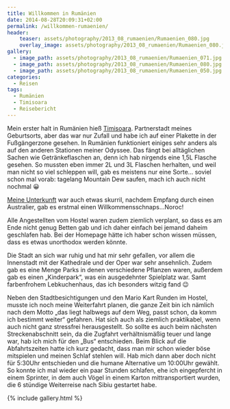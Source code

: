 ```yaml
---
title: Willkommen in Rumänien
date: 2014-08-28T20:09:31+02:00
permalink: /willkommen-rumaenien/
header:
    teaser: assets/photography/2013_08_rumaenien/Rumaenien_080.jpg
    overlay_image: assets/photography/2013_08_rumaenien/Rumaenien_080.jpg
gallery:
  - image_path: assets/photography/2013_08_rumaenien/Rumaenien_071.jpg
  - image_path: assets/photography/2013_08_rumaenien/Rumaenien_080.jpg
  - image_path: assets/photography/2013_08_rumaenien/Rumaenien_050.jpg
categories:
  - Reisen
tags:
  - Rumänien
  - Timisoara
  - Reisebericht
---
```

Mein erster halt in Rumänien hieß [Timisoara](http://de.wikipedia.org/wiki/Timi%C8%99oara). 
Partnerstadt meines Geburtsorts, aber das war nur Zufall und habe ich auf einer Plakette in der Fußgängerzone gesehen. 
In Rumänien funktioniert einiges sehr anders als auf den anderen Stationen meiner Odyssee. 
Das fängt bei alltäglichen Sachen wie Getränkeflaschen an, denn ich hab nirgends eine 1,5L Flasche gesehen. 
So mussten eben immer 2L und 3L Flaschen herhalten, und weil man nicht so viel schleppen will, gab es meistens nur eine Sorte…
soviel schon mal vorab: tagelang Mountain Dew saufen, mach ich auch nicht nochmal 😀

[Meine Unterkunft](http://www.freebornhostel.com/index.html) war auch etwas skurril, 
nachdem Empfang durch einen Australier, gab es erstmal einen Willkommensschnaps…Noroc!

Alle Angestellten vom Hostel waren zudem ziemlich verplant, so dass es am Ende nicht genug Betten gab und ich daher 
einfach bei jemand daheim geschlafen hab. Bei der Homepage hätte ich haber schon wissen müssen, dass es etwas unorthodox werden könnte.

Die Stadt an sich war ruhig und hat mir sehr gefallen, vor allem die Innenstadt mit der Kathedrale und der Oper war sehr ansehnlich. 
Zudem gab es eine Menge Parks in denen verschiedene Pflanzen waren, außerdem gab es einen „Kinderpark“, was ein ausgedehnter Spielplatz war. 
Samt farbenfrohem Lebkuchenhaus, das ich besonders witzig fand 😉

Neben den Stadtbesichtigungen und den Mario Kart Runden im Hostel, musste ich noch meine Weiterfahrt planen, 
die ganze Zeit bin ich nämlich nach dem Motto „das liegt halbwegs auf dem Weg, passt schon, da komm ich bestimmt weiter“ gefahren. 
Hat sich auch als ziemlich praktikabel, wenn auch nicht ganz stressfrei herausgestellt. 
So sollte es auch beim nächsten Streckenabschnitt sein, da die Zugfahrt verhältnismäßig teuer und lange war, 
hab ich mich für den „Bus“ entschieden. Beim Blick auf die Abfahrtszeiten hatte ich kurz gedacht, 
dass man mir schon wieder böse mitspielen und meinen Schlaf stehlen will. 
Hab mich dann aber doch nicht für 5:30Uhr entschieden und die humane Alternative um 10:00Uhr gewählt. 
So konnte ich mal wieder ein paar Stunden schlafen, ehe ich eingepfercht in einem Sprinter, 
in dem auch Vögel in einem Karton mittransportiert wurden, die 6 stündige Weiterreise nach Sibiu gestartet habe.

{% include gallery.html %}